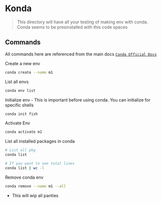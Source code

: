 # Konda

> This directory will have all your testing of making env with conda. Conda seems to be presinstalled with this code spaces

## Commands 

All commands here are referenced from the main docs [`Conda Official Docs`](https://conda.io/projects/conda/en/latest/user-guide/tasks/manage-environments.html#viewing-a-list-of-your-environments)

Create a new env 
```sh 
conda create --name m1
```

List all envs 
```sh 
conda env list 
```

Initialize env - This is important before using conda. You can initialize for specific shells 
```sh
conda init fish
```


Activate Env 
```sh 
conda activate m1
```

List all installed packages in conda 
```sh 
# List all pkg
conda list

# If you want to see total lines 
conda list | wc -l 
```

Remove conda env 
```sh
conda remove --name m1 --all
```
- This will wip all panties